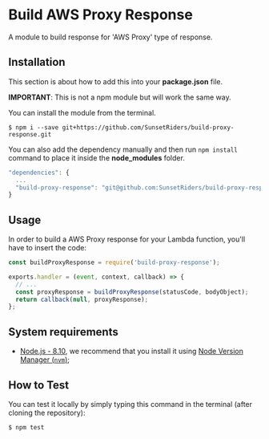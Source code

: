 # Build AWS Proxy Response
A module to build response for 'AWS Proxy' type of response.

## Installation

This section is about how to add this into your **package.json** file.

**IMPORTANT**: This is not a npm module but will work the same way.

You can install the module from the terminal.

```shell-script
$ npm i --save git+https://github.com/SunsetRiders/build-proxy-response.git
```

You can also add the dependency manually and then run ```npm install``` command to place it inside the **node_modules** folder.

```javascript
"dependencies": {
  ...
  "build-proxy-response": "git@github.com:SunsetRiders/build-proxy-response.git"
}
 ```
 
## Usage

In order to build a AWS Proxy response for your Lambda function, you'll have to insert the code:

```javascript
const buildProxyResponse = require('build-proxy-response');

exports.handler = (event, context, callback) => {
  // ...
  const proxyResponse = buildProxyResponse(statusCode, bodyObject);
  return callback(null, proxyResponse);
};
```

## System requirements

  - [Node.js - 8.10](https://nodejs.org/en/), we recommend that you install it using
    [Node Version Manager (`nvm`)](https://github.com/creationix/nvm);

## How to Test

You can test it locally by simply typing this command in the terminal (after cloning the repository):

```shell-script
$ npm test
```
